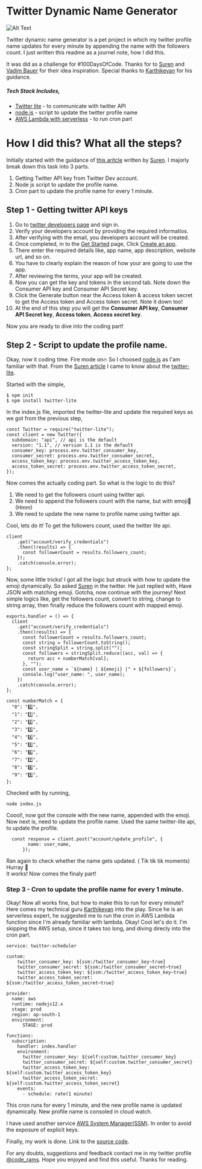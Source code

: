 # Twitter Dynamic Name Generator 

![Alt Text](https://dev-to-uploads.s3.amazonaws.com/i/1j189nwdo2g4lzp7tez2.png)

Twitter dynamic name generator is a pet project in which my twitter profile name updates for every minute by appending the name with the followers count. I just written this readme as a journel note, how I did this.

It was did as a challenge for #100DaysOfCode.  Thanks for to [Suren](https://twitter.com/radnerus93) and [Vadim Bauer](https://twitter.com/BauerVadim) for their idea inspiration. Special thanks to [Karthikeyan](https://twitter.com/_karthikyn) for his guidance.

##### Tech Stack Includes, 
  * [Twitter lite](https://www.npmjs.com/package/twitter-lite) - to communicate with twitter API
  * [node.js](https://nodejs.org/) - script to update the twitter profile name
  * [AWS Lambda with serverless](https://aws.amazon.com/lambda/) - to run cron part

# How I did this? What all the steps? 
Initially started with the guidance of [this aritcle](https://dev.to/radnerus/twitter-api-is-followers-count-mda) written by [Suren](https://twitter.com/radnerus93). I majorly break down this task into 3 parts.

1. Getting  Twitter API key from Twitter Dev account.
2. Node js script to update the profile name.
3. Cron part to update the profile name for every 1 minute.

## Step 1 - Getting twitter API keys

1. Go to [twitter developers page](https://developer.twitter.com/) and sign in. 
2. Verify your developers account by providing the required informatios.
3. After verifying with the email, you developers account will be created.
4. Once completed, in to the [Get Started](https://developer.twitter.com/en/account/get-started) page, Click [Create an app](https://developer.twitter.com/en/apps/create).
5. There enter the required details like, app name, app description, website url, and so on.
6. You have to clearly explain the reason of how your are going to use the app. 
7. After reviewing the terms, your app will be created. 
8. Now you can get the key and tokens in the second tab. Note down the Consumer API key and Consumer API Secret key.
9. Click the Generate button near the Access token & access token secret to get the Access token and Access token secret. Note it down too!
10. At the end of this step you will get the **Consumer API key**, **Consumer API Secret key**, **Access token**, **Access secret key**.

Now you are ready to dive into the coding part!

## Step 2 - Script to update the profile name. 

Okay, now it coding time. Fire mode on🔥
So I choosed [node.js](https://nodejs.org/) as I'am familiar with that. From the [Suren article](https://twitter.com/radnerus93) I came to know about the [twitter-lite](https://www.npmjs.com/package/twitter-lite). 

Started with the simple, 
```
$ npm init
$ npm install twitter-lite
```
In the index.js file, imported the twitter-lite and update the required keys as we got from the previous step, 
```
const Twitter = require("twitter-lite");
const client = new Twitter({
  subdomain: "api", // api is the default
  version: "1.1", // version 1.1 is the default
  consumer_key: process.env.twitter_consumer_key,
  consumer_secret: process.env.twitter_consumer_secret,
  access_token_key: process.env.twitter_access_token_key, 
  access_token_secret: process.env.twitter_access_token_secret, 
});
```
Now comes the actually coding part.
So what is the logic to do this? 
1. We need to get the followers count using twitter api. 
2. We need to append the followers count with the name, but with emoji🤔 (Hmm)
3. We need to update the new name to profile name using twitter api. 

Cool, lets do it! 
To get the followers count, used the twitter lite api. 
```
client
    .get("account/verify_credentials")
    .then((results) => {
      const followerCount = results.followers_count;
    });
    .catch(console.error);
};
```
Now, some little tricks! I got all the logic but struck with how to update the emoji dynamically. So asked [Suren](https://twitter.com/code_rams/status/1278585965963956225?s=20) in the twitter. He just replied with, Have JSON with matching emoji. Gotcha, now continue with the journey! 
Next simple logics like, get the followers count, convert to string, change to string array, then finally reduce the followers count with mapped emoji. 

```
exports.handler = () => {
  client
    .get("account/verify_credentials")
    .then((results) => {
      const followerCount = results.followers_count;
      const string = followerCount.toString();
      const stringSplit = string.split("");
      const followers = stringSplit.reduce((acc, val) => {
        return acc + numberMatch[val];
      }, "");
      const user_name = `${name} | ${emoji} |" + ${followers}`;
      console.log("user_name: ", user_name);
    })
    .catch(console.error);
};

const numberMatch = {
  "0": "0️⃣",
  "1": "1️⃣",
  "2": "2️⃣",
  "3": "3️⃣",
  "4": "4️⃣",
  "5": "5️⃣",
  "6": "6️⃣",
  "7": "7️⃣",
  "8": "8️⃣",
  "9": "9️⃣",
};
```
Checked with by running, 
```
node index.js
```
Coool!, now got the console with the new name, appended with the emoji. Now next is, need to update the profile name. Used the same twitter-lite api, to update the profile. 
```
  const response = client.post("account/update_profile", {
        name: user_name,
      });
```
Ran again to check whether the name gets updated. ( Tik tik tik moments) Hurray 🎉  
It works! Now comes the finaly part!

### Step 3 - Cron to update the profile name for every 1 minute. 

Okay! Now all works fine, but how to make this to run for every minute? Here comes my technical guru [Karthikeyan](https://twitter.com/_karthikyn) into the play. Since he is an serverless expert, he suggested me to run the cron in AWS Lambda function since I'm already familiar with lambda. Okay! Cool let's do it. I'm skipping the AWS setup, since it takes too long, and diving direcly into the cron part. 

```
service: twitter-scheduler

custom:
    twitter_consumer_key: ${ssm:/twitter_consumer_key~true}
    twitter_consumer_secret: ${ssm:/twitter_consumer_secret~true}
    twitter_access_token_key: ${ssm:/twitter_access_token_key~true}
    twitter_access_token_secret: ${ssm:/twitter_access_token_secret~true}

provider:
  name: aws
  runtime: nodejs12.x
  stage: prod
  region: ap-south-1
  environment:
      STAGE: prod
  
functions:
  subscription:
    handler: index.handler
    environment: 
      twitter_consumer_key: ${self:custom.twitter_consumer_key}
      twitter_consumer_secret: ${self:custom.twitter_consumer_secret}
      twitter_access_token_key: ${self:custom.twitter_access_token_key}
      twitter_access_token_secret: ${self:custom.twitter_access_token_secret}
    events:
      - schedule: rate(1 minute)
```

This cron runs for every 1 minute, and the new profile name is updated dynamically. New profile name is consoled in cloud watch. 

I have used another service [AWS System Manager(SSM)](https://www.amazonaws.cn/en/systems-manager/). In order to avoid the exposure of explicit keys. 

Finally, my work is done. Link to the [source code](https://github.com/RamyaChinnadurai/100DaysOfCode/tree/master/Day3%20-%20Twitter%20name).

For any doubts, suggestions and feedback contact me in my twitter profile [@code_rams](https://twitter.com/code_rams). Hope you enjoyed and find this useful. Thanks for reading.

